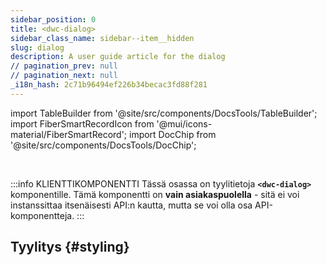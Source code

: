```yaml
---
sidebar_position: 0
title: <dwc-dialog>
sidebar_class_name: sidebar--item__hidden
slug: dialog
description: A user guide article for the dialog
// pagination_prev: null
// pagination_next: null
_i18n_hash: 2c71b96494ef226b34becac3fd88f281
---
```

import TableBuilder from '@site/src/components/DocsTools/TableBuilder';
import FiberSmartRecordIcon from '@mui/icons-material/FiberSmartRecord';
import DocChip from '@site/src/components/DocsTools/DocChip';

<DocChip chip='shadow' />

<br />

:::info KLIENTTIKOMPONENTTI
Tässä osassa on tyylitietoja **`<dwc-dialog>`** komponentille. Tämä komponentti on **vain asiakaspuolella** - sitä ei voi instanssittaa itsenäisesti API:n kautta, mutta se voi olla osa API-komponentteja.
:::

## Tyylitys {#styling}

<TableBuilder name="dwc-dialog" clientComponent />
